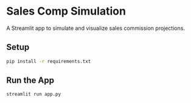 # Sales Comp Simulation

A Streamlit app to simulate and visualize sales commission projections.

## Setup

```bash
pip install -r requirements.txt
```
## Run the App
```
streamlit run app.py
```
